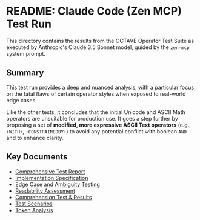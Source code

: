 # README: Claude Code (Zen MCP) Test Run

This directory contains the results from the OCTAVE Operator Test Suite as executed by Anthropic's Claude 3.5 Sonnet model, guided by the `zen-mcp` system prompt.

## Summary

This test run provides a deep and nuanced analysis, with a particular focus on the fatal flaws of certain operator styles when exposed to real-world edge cases.

Like the other tests, it concludes that the initial Unicode and ASCII Math operators are unsuitable for production use. It goes a step further by proposing a set of **modified, more expressive ASCII Text operators** (e.g., `+WITH+`, `+CONSTRAINEDBY+`) to avoid any potential conflict with boolean `AND` and to enhance clarity.

## Key Documents

- [Comprehensive Test Report](./comprehensive_test_report.md)
- [Implementation Specification](./IMPLEMENTATION-SPECIFICATION.md)
- [Edge Case and Ambiguity Testing](./edge-case-testing.md)
- [Readability Assessment](./readability-assessment.md)
- [Comprehension Test & Results](./comprehension-results.md)
- [Test Scenarios](./test-scenarios.md)
- [Token Analysis](./token-analysis-detailed.md)
